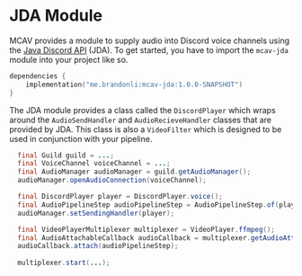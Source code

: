 # JDA Module

MCAV provides a module to supply audio into Discord voice channels using the [Java Discord API](https://github.com/discord-jda/JDA) (JDA). To get started, you have to import the `mcav-jda` module into your project like so.

```kotlin
dependencies {
    implementation("me.brandonli:mcav-jda:1.0.0-SNAPSHOT")
}
```

The JDA module provides a class called the `DiscordPlayer` which wraps around the `AudioSendHandler` and
`AudioRecieveHandler`
classes that are provided by JDA. This class is also a `VideoFilter` which is designed to be used in conjunction with
your pipeline.

```java
  final Guild guild = ...;
  final VoiceChannel voiceChannel = ...;
  final AudioManager audioManager = guild.getAudioManager();
  audioManager.openAudioConnection(voiceChannel);

  final DiscordPlayer player = DiscordPlayer.voice();
  final AudioPipelineStep audioPipelineStep = AudioPipelineStep.of(player);
  audioManager.setSendingHandler(player);

  final VideoPlayerMultiplexer multiplexer = VideoPlayer.ffmpeg();
  final AudioAttachableCallback audioCallback = multiplexer.getAudioAttachableCallback();
  audioCallback.attach(audioPipelineStep);
  
  multiplexer.start(...);
```